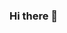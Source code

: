 ### Hi there 👋

<!--
**victorinno/victorinno** is a ✨ _special_ ✨ repository because its `README.md` (this file) appears on your GitHub profile.

[![Victoriinno's github stats](https://github-readme-stats.vercel.app/api?username=victorinno)](https://github.com/anuraghazra/github-readme-stats)

Here are some ideas to get you started:

- 🔭 I’m currently working on ...
- 🌱 I’m currently learning ...
- 👯 I’m looking to collaborate on ...
- 🤔 I’m looking for help with ...
- 💬 Ask me about ...
- 📫 How to reach me: ...
- 😄 Pronouns: ...
- ⚡ Fun fact: ...
-->
